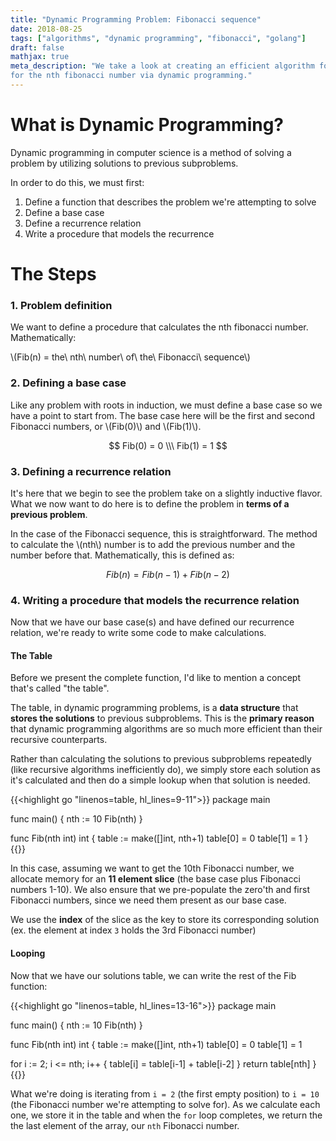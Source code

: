 ```yaml
---
title: "Dynamic Programming Problem: Fibonacci sequence"
date: 2018-08-25
tags: ["algorithms", "dynamic programming", "fibonacci", "golang"]
draft: false
mathjax: true
meta_description: "We take a look at creating an efficient algorithm for solving
for the nth fibonacci number via dynamic programming."
---
```


# What is Dynamic Programming?
Dynamic programming in computer science is a method of solving a problem
by utilizing solutions to previous subproblems.

In order to do this, we must first:

1. Define a function that describes the problem we're attempting to solve
1. Define a base case
1. Define a recurrence relation
1. Write a procedure that models the recurrence

# The Steps

### 1. Problem definition
We want to define a procedure that calculates the nth fibonacci number. Mathematically: 

\\(Fib(n) = the\ nth\ number\ of\ the\ Fibonacci\ sequence\\)

### 2. Defining a base case
Like any problem with roots in induction, we must define a base case so we have
a point to start from. The base case here will be the first and second Fibonacci
numbers, or \\(Fib(0)\\) and \\(Fib(1)\\).

$$
Fib(0) = 0
\\\ Fib(1) = 1
$$

### 3. Defining a recurrence relation
It's here that we begin to see the problem take on a slightly inductive flavor.
What we now want to do here is to define the problem in __terms of a previous
problem__.

In the case of the Fibonacci sequence, this is straightforward. The method to
calculate the \\(nth\\) number is to add the previous number and the number
before that. Mathematically, this is defined as:

$$
Fib(n) = Fib(n-1) + Fib(n-2)
$$

### 4. Writing a procedure that models the recurrence relation
Now that we have our base case(s) and have defined our recurrence relation,
we're ready to write some code to make calculations.

#### The Table
Before we present the complete function, I'd like to mention a concept
that's called "the table". 

The table, in dynamic programming problems, is a __data structure__ that __stores
the solutions__ to previous subproblems. This is the __primary reason__ that 
dynamic programming algorithms are so much more efficient than their recursive 
counterparts. 

Rather than calculating the solutions to previous subproblems repeatedly 
(like recursive algorithms inefficiently do), we simply store each solution 
as it's calculated and then do a simple lookup when that solution is needed.

{{<highlight go "linenos=table, hl_lines=9-11">}}
package main

func main() {
  nth := 10
  Fib(nth)
}

func Fib(nth int) int {
  table := make([]int, nth+1)
  table[0] = 0
  table[1] = 1
}
{{</highlight>}}

In this case, assuming we want to get the 10th Fibonacci number, we allocate
memory for an __11 element slice__ (the base case plus Fibonacci numbers 1-10).
We also ensure that we pre-populate the zero'th and first Fibonacci numbers,
since we need them present as our base case.

We use the __index__ of the slice as the key to store its corresponding solution
(ex. the element at index `3` holds the 3rd Fibonacci number)

#### Looping
Now that we have our solutions table, we can write the rest of the Fib function:

{{<highlight go "linenos=table, hl_lines=13-16">}}
package main

func main() {
  nth := 10
  Fib(nth)
}

func Fib(nth int) int {
  table := make([]int, nth+1)
  table[0] = 0
  table[1] = 1

  for i := 2; i <= nth; i++ {
    table[i] = table[i-1] + table[i-2]
  }
  return table[nth]
}
{{</highlight>}}

What we're doing is iterating from `i = 2` (the first empty position) to `i = 10` 
(the Fibonacci number we're attempting to solve for). As we calculate each one,
we store it in the table and when the `for` loop completes, we return the
the last element of the array, our `nth` Fibonacci number.
